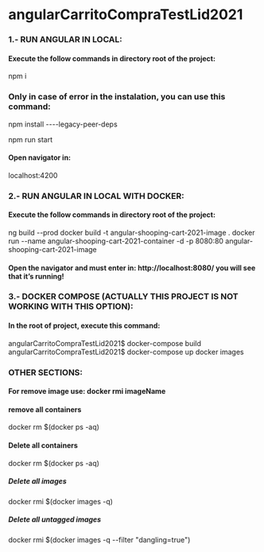 # angularCarritoCompraTestLid2021


### 1.- RUN ANGULAR IN LOCAL:
#### Execute the follow commands in directory root of the project:
npm i

### Only in case of error in the instalation, you can use this command:
npm install ----legacy-peer-deps

npm run start
#### Open navigator in:
localhost:4200





### 2.- RUN ANGULAR IN LOCAL WITH DOCKER:
#### Execute the follow commands in directory root of the project:
ng build --prod
docker build -t angular-shooping-cart-2021-image .
docker run --name angular-shooping-cart-2021-container -d -p 8080:80 angular-shooping-cart-2021-image

#### Open the navigator and must enter in: http://localhost:8080/ you will see that it’s running!





### 3.- DOCKER COMPOSE (ACTUALLY THIS PROJECT IS NOT WORKING WITH THIS OPTION):

#### In the root of project, execute this command:
angularCarritoCompraTestLid2021$ docker-compose build
angularCarritoCompraTestLid2021$ docker-compose up
docker images










### OTHER SECTIONS:
#### For remove image use:  docker rmi imageName

#### remove all containers
docker rm $(docker ps -aq)
#### Delete all containers
docker rm $(docker ps -aq)
##### Delete all images
docker rmi $(docker images -q)
##### Delete all untagged images
docker rmi $(docker images -q --filter "dangling=true")